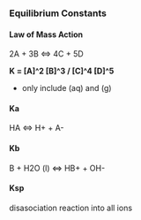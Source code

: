 ### Equilibrium Constants

#### Law of Mass Action
2A + 3B <=> 4C + 5D

**K = \[A]^2 \[B]^3 / \[C]^4 \[D]^5**
 * only include (aq) and (g)

#### Ka
HA <=> H+ + A-

#### Kb
B + H2O (l) <=> HB+ + OH-

#### Ksp
disasociation reaction into all ions
